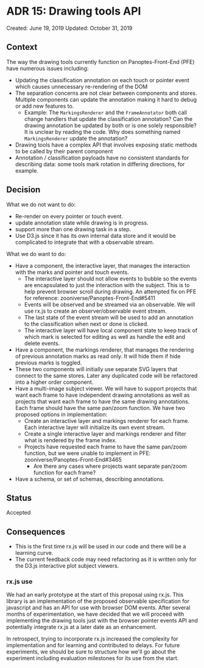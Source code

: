 # ADR 15: Drawing tools API

Created: June 19, 2019
Updated: October 31, 2019

## Context

The way the drawing tools currently function on Panoptes-Front-End (PFE) have numerous issues including:

- Updating the classification annotation on each touch or pointer event which causes unnecessary re-rendering of the DOM
- The separation concerns are not clear between components and stores. Multiple components can update the annotation making it hard to debug or add new features to. 
  - Example: The `MarkingsRenderer` and the `FrameAnnotator` both call change handlers that update the classification annotation? Can the drawing annotation be updated by both or is one solely responsible? It is unclear by reading the code. Why does something named `MarkingsRenderer` update the annotation?
- Drawing tools have a complex API that involves exposing static methods to be called by their parent component
- Annotation / classification payloads have no consistent standards for describing data: some tools mark rotation in differing directions, for example.

## Decision

What we do not want to do:
- Re-render on every pointer or touch event.
- update annotation state while drawing is in progress.
- support more than one drawing task in a step.
- Use D3.js since it has its own internal data store and it would be complicated to integrate that with a observable stream.

What we do want to do:
- Have a component, the interactive layer, that manages the interaction with the marks and pointer and touch events.
  - The interactive layer should not allow events to bubble so the events are encapsulated to just the interaction with the subject. This is to help prevent browser scroll during drawing. An attempted fix on PFE for reference: zooniverse/Panoptes-Front-End#5411
  - Events will be observed and be streamed via an observable. We will use rx.js to create an observer/observable event stream.
  - The last state of the event stream will be used to add an annotation to the classification when next or done is clicked.
  - The interactive layer will have local component state to keep track of which mark is selected for editing as well as handle the edit and delete events. 
- Have a component, the markings renderer, that manages the rendering of previous annotation marks as read only. It will hide them if hide previous marks is toggled.
- These two components will initially use separate SVG layers that connect to the same stores. Later any duplicated code will be refactored into a higher order component.
- Have a multi-image subject viewer. We will have to support projects that want each frame to have independent drawing annotations as well as projects that want each frame to have the same drawing annotations. Each frame should have the same pan/zoom function. We have two proposed options in implementation:
  -  Create an interactive layer and markings renderer for each frame. Each interactive layer will initialize its own event stream.
  - Create a single interactive layer and markings renderer and filter what is rendered by the frame index.
  - Projects have requested each frame to have the same pan/zoom function, but we were unable to implement in PFE: zooniverse/Panoptes-Front-End#3465
    - Are there any cases where projects want separate pan/zoom function for each frame?
- Have a schema, or set of schemas, describing annotations.

## Status

Accepted

## Consequences

- This is the first time rx.js will be used in our code and there will be a learning curve.
- The current feedback code may need refactoring as it is written only for the D3.js interactive plot subject viewers.

### rx.js use

We had an early prototype at the start of this proposal using rx.js. This library is an implementation of the proposed observable specification for javascript and has an API for use with browser DOM events. After several months of experimentation, we have decided that we will proceed with implementing the drawing tools just with the browser pointer events API and potentially integrate rx.js at a later date as an enhancement.

In retrospect, trying to incorporate rx.js increased the complexity for implementation and for learning and contributed to delays. For future experiments, we should be sure to structure how we'll go about the experiment including evaluation milestones for its use from the start. 
